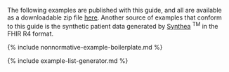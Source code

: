 
The following examples are published with this guide, and all are available as a downloadable zip file [here](downloads.html#examples).  Another source of examples that conform to this guide is the synthetic patient data generated by [Synthea](https://github.com/synthetichealth/synthea) <sup>TM</sup> in the FHIR R4 format.

{% include nonnormative-example-boilerplate.md %}

<!-- ================================================ -->
<!--  use this line to include an autogenerated list of all examples
remove it if you would like to hand-generate it -->

{% include example-list-generator.md %}
<!-- ================================================ -->
